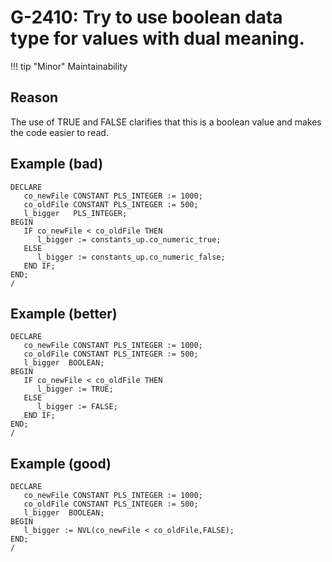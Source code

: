 # G-2410: Try to use boolean data type for values with dual meaning.

!!! tip "Minor"
    Maintainability

## Reason

The use of TRUE and FALSE clarifies that this is a boolean value and makes the code easier to read.

## Example (bad)

```
DECLARE
   co_newFile CONSTANT PLS_INTEGER := 1000;
   co_oldFile CONSTANT PLS_INTEGER := 500;
   l_bigger   PLS_INTEGER;
BEGIN
   IF co_newFile < co_oldFile THEN
      l_bigger := constants_up.co_numeric_true;
   ELSE
      l_bigger := constants_up.co_numeric_false;
   END IF;
END;
/
```

## Example (better)

```
DECLARE
   co_newFile CONSTANT PLS_INTEGER := 1000;
   co_oldFile CONSTANT PLS_INTEGER := 500;
   l_bigger  BOOLEAN;
BEGIN
   IF co_newFile < co_oldFile THEN
      l_bigger := TRUE;
   ELSE
      l_bigger := FALSE;
   END IF;
END;
/
```

## Example (good)

```
DECLARE
   co_newFile CONSTANT PLS_INTEGER := 1000;
   co_oldFile CONSTANT PLS_INTEGER := 500;
   l_bigger  BOOLEAN;
BEGIN
   l_bigger := NVL(co_newFile < co_oldFile,FALSE);
END;
/

```